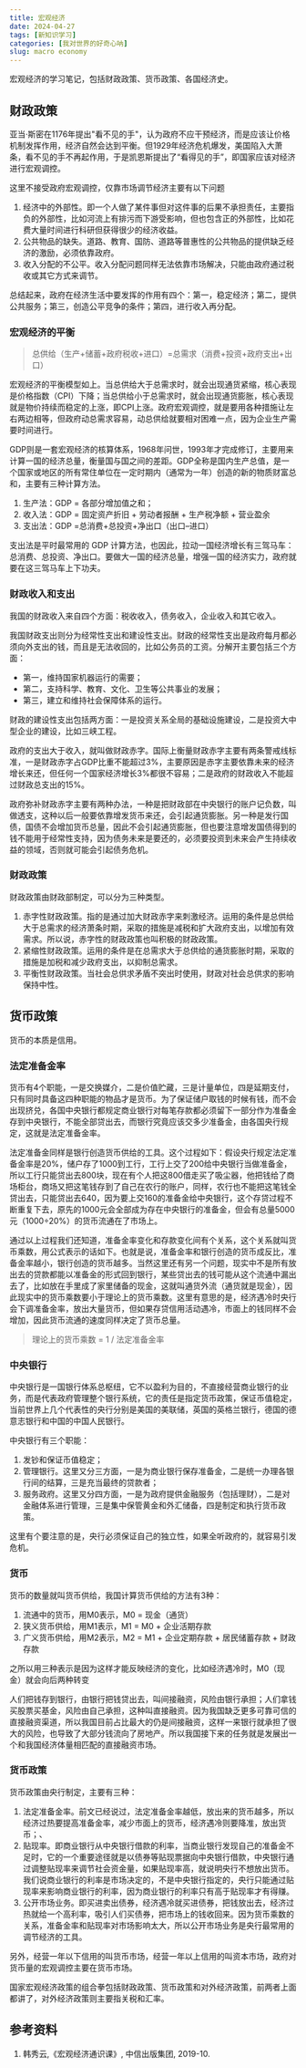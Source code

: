 ```yaml
---
title: 宏观经济
date: 2024-04-27
tags: [新知识学习]
categories: [我对世界的好奇心呐]
slug: macro economy
---
```


宏观经济的学习笔记，包括财政政策、货币政策、各国经济史。

<!--more-->

## 财政政策

亚当·斯密在1176年提出"看不见的手"，认为政府不应干预经济，而是应该让价格机制发挥作用，经济自然会达到平衡。但1929年经济危机爆发，美国陷入大萧条，看不见的手不再起作用，于是凯恩斯提出了“看得见的手”，即国家应该对经济进行宏观调控。

这里不接受政府宏观调控，仅靠市场调节经济主要有以下问题

1. 经济中的外部性。即一个人做了某件事但对这件事的后果不承担责任，主要指负的外部性，比如河流上有排污而下游受影响，但也包含正的外部性，比如花费大量时间进行科研但获得很少的经济收益。
2. 公共物品的缺失。道路、教育、国防、道路等普惠性的公共物品的提供缺乏经济的激励，必须依靠政府。
3. 收入分配的不公平。收入分配问题同样无法依靠市场解决，只能由政府通过税收或其它方式来调节。

总结起来，政府在经济生活中要发挥的作用有四个：第一，稳定经济；第二，提供公共服务；第三，创造公平竞争的条件；第四，进行收入再分配。

### 宏观经济的平衡

> 总供给（生产+储蓄+政府税收+进口）=总需求（消费+投资+政府支出+出口）

宏观经济的平衡模型如上。当总供给大于总需求时，就会出现通货紧缩，核心表现是价格指数（CPI）下降；当总供给小于总需求时，就会出现通货膨胀，核心表现就是物价持续而稳定的上涨，即CPI上涨。政府宏观调控，就是要用各种措施让左右两边相等，但政府动总需求容易，动总供给就要相对困难一点，因为企业生产需要时间进行。

GDP则是一套宏观经济的核算体系，1968年问世，1993年才完成修订，主要用来计算一国的经济总量，衡量国与国之间的差距。GDP全称是国内生产总值，是一个国家或地区的所有常住单位在一定时期内（通常为一年）创造的新的物质财富总和，主要有三种计算方法。

1. 生产法：GDP = 各部分增加值之和；
2. 收入法：GDP = 固定资产折旧 + 劳动者报酬 + 生产税净额 + 营业盈余
3. 支出法：GDP =总消费+总投资+净出口（出口–进口）

支出法是平时最常用的 GDP 计算方法，也因此，拉动一国经济增长有三驾马车：总消费、总投资、净出口。要做大一国的经济总量，增强一国的经济实力，政府就要在这三驾马车上下功夫。

### 财政收入和支出

我国的财政收入来自四个方面：税收收入，债务收入，企业收入和其它收入。

我国财政支出则分为经常性支出和建设性支出。财政的经常性支出是政府每月都必须向外支出的钱，而且是无法收回的，比如公务员的工资。分解开主要包括三个方面：

- 第一，维持国家机器运行的需要；
- 第二，支持科学、教育、文化、卫生等公共事业的发展；
- 第三，建立和维持社会保障体系的运行。

财政的建设性支出包括两方面：一是投资关系全局的基础设施建设，二是投资大中型企业的建设，比如三峡工程。

政府的支出大于收入，就叫做财政赤字。国际上衡量财政赤字主要有两条警戒线标准，一是财政赤字占GDP比重不能超过3%，主要原因是赤字主要依靠未来的经济增长来还，但任何一个国家经济增长3%都很不容易；二是政府的财政收入不能超过财政总支出的15%。

政府弥补财政赤字主要有两种办法，一种是把财政部在中央银行的账户记负数，叫做透支，这种以后一般要依靠增发货币来还，会引起通货膨胀。另一种是发行国债，国债不会增加货币总量，因此不会引起通货膨胀，但也要注意增发国债得到的钱不能用于经常性支持，因为债务未来是要还的，必须要投资到未来会产生持续收益的领域，否则就可能会引起债务危机。

### 财政政策

财政政策由财政部制定，可以分为三种类型。

1. 赤字性财政政策。指的是通过加大财政赤字来刺激经济。运用的条件是总供给大于总需求的经济萧条时期，采取的措施是减税和扩大政府支出，以增加有效需求。所以说，赤字性的财政政策也叫积极的财政政策。
2. 紧缩性财政政策。运用的条件是在总需求大于总供给的通货膨胀时期，采取的措施是加税和减少政府支出，以抑制总需求。
3. 平衡性财政政策。当社会总供求矛盾不突出时使用，财政对社会总供求的影响保持中性。

## 货币政策

货币的本质是信用。

### 法定准备金率

货币有4个职能，一是交换媒介，二是价值贮藏，三是计量单位，四是延期支付，只有同时具备这四种职能的物品才是货币。为了保证储户取钱的时候有钱，而不会出现挤兑，各国中央银行都规定商业银行对每笔存款都必须留下一部分作为准备金存到中央银行，不能全部贷出去，而银行究竟应该交多少准备金，由各国央行规定，这就是法定准备金率。

法定准备金同样是银行创造货币供给的工具。这个过程如下：假设央行规定法定准备金率是20%，储户存了1000到工行，工行上交了200给中央银行当做准备金，所以工行只能贷出去800块，现在有个人把这800借走买了吸尘器，他把钱给了商场柜台，商场又把这笔钱存到了自己在农行的账户，同样，农行也不能把这笔钱全贷出去，只能贷出去640，因为要上交160的准备金给中央银行，这个存贷过程不断重复下去，原先的1000元会全部成为存在中央银行的准备金，但会有总量5000元（1000÷20%）的货币流通在了市场上。

通过以上过程我们还知道，准备金率变化和存款变化间有个关系，这个关系就叫货币乘数，用公式表示的话如下。也就是说，准备金率和银行创造的货币成反比，准备金率越小，银行创造的货币越多。当然这里还有另一个问题，现实中不是所有放出去的贷款都能以准备金的形式回到银行，某些贷出去的钱可能从这个流通中漏出去了，比如放在手里成了家里储备的现金，这就叫通货外流（通货就是现金），因此现实中的货币乘数要小于理论上的货币乘数。这里有意思的是，经济遇冷时央行会下调准备金率，放出大量货币，但如果存贷信用活动遇冷，市面上的钱同样不会增加，因此货币流通的速度同样决定了货币总量。

> 理论上的货币乘数 = 1 / 法定准备金率

### 中央银行

中央银行是一国银行体系总枢纽，它不以盈利为目的，不直接经营商业银行的业务，而是代表政府管理整个银行系统，它的责任是指定货币政策，保证币值稳定，当前世界上几个代表性的央行分别是美国的美联储，英国的英格兰银行，德国的德意志银行和中国的中国人民银行。

中央银行有三个职能：

1. 发钞和保证币值稳定；
2. 管理银行。这里又分三方面，一是为商业银行保存准备金，二是统一办理各银行间的结算，三是充当最终的贷款者；
3. 服务政府。这里又分四方面，一是为政府提供金融服务（包括理财），二是对金融体系进行管理，三是集中保管黄金和外汇储备，四是制定和执行货币政策。

这里有个要注意的是，央行必须保证自己的独立性，如果全听政府的，就容易引发危机。

### 货币

货币的数量就叫货币供给，我国计算货币供给的方法有3种：

1. 流通中的货币，用M0表示，M0 = 现金（通货）
2. 狭义货币供给，用M1表示，M1 = M0 + 企业活期存款
3. 广义货币供给，用M2表示，M2 = M1 + 企业定期存款 + 居民储蓄存款 + 财政存款

之所以用三种表示是因为这样才能反映经济的变化，比如经济遇冷时，M0（现金）就会向后两种转变

人们把钱存到银行，由银行把钱贷出去，叫间接融资，风险由银行承担；人们拿钱买股票买基金，风险由自己承担，这种叫直接融资。因为我国缺乏更多可靠可信的直接融资渠道，所以我国目前占比最大的仍是间接融资，这样一来银行就承担了很大的风险，也导致了大部分钱流向了房地产。所以我国接下来的任务就是发展出一个和我国经济体量相匹配的直接融资市场。

### 货币政策

货币政策由央行制定，主要有三种：

1. 法定准备金率。前文已经说过，法定准备金率越低，放出来的货币越多，所以经济过热要提高准备金率，减少市面上的货币，经济遇冷则要降准，放出货币；、
2. 贴现率。即商业银行从中央银行借款的利率，当商业银行发现自己的准备金不足时，它的一个重要途径就是以债券等贴现票据向中央银行借款，中央银行通过调整贴现率来调节社会资金量，如果贴现率高，就说明央行不想放出货币。我们说商业银行的利率是市场决定的，不是中央银行指定的，央行只能通过贴现率来影响商业银行的利率，因为商业银行的利率只有高于贴现率才有得赚。
3. 公开市场业务。即买进卖出债券，经济遇冷就买进债券，把钱放出去，经济过热就给一个高利率，吸引人们买债券，把市场上的钱收回来。因为货币乘数的关系，准备金率和贴现率对市场影响太大，所以公开市场业务是央行最常用的调节经济的工具。

另外，经营一年以下信用的叫货币市场，经营一年以上信用的叫资本市场，政府对货币量的宏观调控主要在货币市场。

国家宏观经济政策的组合拳包括财政政策、货币政策和对外经济政策，前两者上面都讲了，对外经济政策则主要指关税和汇率。

## 参考资料

1. 韩秀云,《宏观经济通识课》, 中信出版集团, 2019-10.
